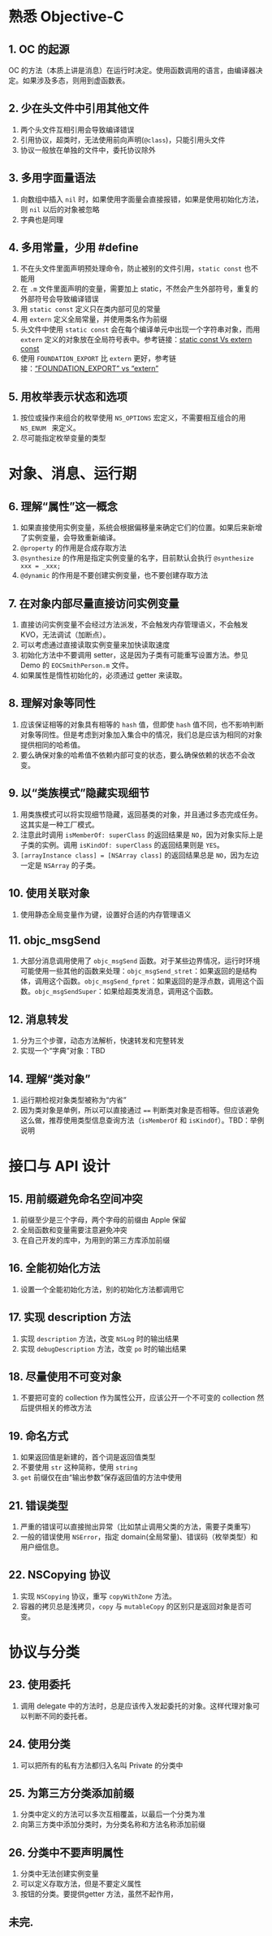 # 熟悉 Objective-C

## 1. OC 的起源

OC 的方法（本质上讲是消息）在运行时决定。使用函数调用的语言，由编译器决定。如果涉及多态，则用到虚函数表。

## 2. 少在头文件中引用其他文件

1. 两个头文件互相引用会导致编译错误
2. 引用协议，超类时，无法使用前向声明(`@class`)，只能引用头文件
3. 协议一般放在单独的文件中，委托协议除外

## 3. 多用字面量语法

1. 向数组中插入 `nil` 时，如果使用字面量会直接报错，如果是使用初始化方法，则 `nil` 以后的对象被忽略
2. 字典也是同理

## 4. 多用常量，少用 #define

1. 不在头文件里面声明预处理命令，防止被别的文件引用，`static const` 也不能用
2. 在 `.m` 文件里面声明的变量，需要加上 static，不然会产生外部符号，重复的外部符号会导致编译错误
3. 用 `static const` 定义只在类内部可见的常量
4. 用 `extern` 定义全局常量，并使用类名作为前缀
5. 头文件中使用 `static const` 会在每个编译单元中出现一个字符串对象，而用 `extern` 定义的对象放在全局符号表中。参考链接：[static const Vs extern const](http://stackoverflow.com/questions/23652665/static-const-vs-extern-const)
6. 使用 `FOUNDATION_EXPORT` 比 `extern` 更好，参考链接：[“FOUNDATION_EXPORT” vs “extern”](http://stackoverflow.com/questions/10953221/foundation-export-vs-extern)

## 5. 用枚举表示状态和选项

1. 按位或操作来组合的枚举使用 `NS_OPTIONS` 宏定义，不需要相互组合的用 `NS_ENUM ` 来定义。
2. 尽可能指定枚举变量的类型   

# 对象、消息、运行期

## 6. 理解“属性”这一概念

1. 如果直接使用实例变量，系统会根据偏移量来确定它们的位置。如果后来新增了实例变量，会导致重新编译。
2. `@property` 的作用是合成存取方法
3. `@synthesize` 的作用是指定实例变量的名字，目前默认会执行 `@synthesize xxx = _xxx;`
4. `@dynamic` 的作用是不要创建实例变量，也不要创建存取方法
          
## 7. 在对象内部尽量直接访问实例变量

1. 直接访问实例变量不会经过方法派发，不会触发内存管理语义，不会触发 KVO，无法调试（加断点）。
2. 可以考虑通过直接读取实例变量来加快读取速度
3. 初始化方法中不要调用 setter，这是因为子类有可能重写设置方法。参见 Demo 的 `EOCSmithPerson.m` 文件。
4. 如果属性是惰性初始化的，必须通过 getter 来读取。

## 8. 理解对象等同性

1. 应该保证相等的对象具有相等的 `hash` 值，但即使 `hash` 值不同，也不影响判断对象等同性。但是考虑到对象加入集合中的情况，我们总是应该为相同的对象提供相同的哈希值。
2. 要么确保对象的哈希值不依赖内部可变的状态，要么确保依赖的状态不会改变。

## 9. 以“类族模式”隐藏实现细节

1. 用类族模式可以将实现细节隐藏，返回基类的对象，并且通过多态完成任务。这其实是一种工厂模式。
2. 注意此时调用 `isMemberOf: superClass` 的返回结果是 `NO`，因为对象实际上是子类的实例。调用 `isKindOf: superClass` 的返回结果则是 `YES`。
3. `[arrayInstance class] = [NSArray class]` 的返回结果总是 `NO`，因为左边一定是 `NSArray` 的子类。

## 10. 使用关联对象

1. 使用静态全局变量作为键，设置好合适的内存管理语义

## 11. objc_msgSend

1. 大部分消息调用使用了 `objc_msgSend` 函数。对于某些边界情况，运行时环境可能使用一些其他的函数来处理：`objc_msgSend_stret`：如果返回的是结构体，调用这个函数。`objc_msgSend_fpret`：如果返回的是浮点数，调用这个函数。`objc_msgSendSuper`：如果给超类发消息，调用这个函数。

## 12. 消息转发

1. 分为三个步骤，动态方法解析，快速转发和完整转发
2. 实现一个“字典”对象：TBD

## 14. 理解“类对象”

1. 运行期检视对象类型被称为“内省”
2. 因为类对象是单例，所以可以直接通过 `==` 判断类对象是否相等。但应该避免这么做，推荐使用类型信息查询方法（`isMemberOf` 和 `isKindOf`）。TBD：举例说明

# 接口与 API 设计

## 15. 用前缀避免命名空间冲突

1. 前缀至少是三个字母，两个字母的前缀由 Apple 保留
2. 全局函数和变量需要注意避免冲突
3. 在自己开发的库中，为用到的第三方库添加前缀

## 16. 全能初始化方法

1. 设置一个全能初始化方法，别的初始化方法都调用它

## 17. 实现 description 方法

1. 实现 `description` 方法，改变 `NSLog` 时的输出结果
2. 实现 `debugDescription` 方法，改变 `po` 时的输出结果

## 18. 尽量使用不可变对象

1. 不要把可变的 collection 作为属性公开，应该公开一个不可变的 collection 然后提供相关的修改方法

## 19. 命名方式

1. 如果返回值是新建的，首个词是返回值类型
2. 不要使用 `str` 这种简称，使用 `string`
3. `get` 前缀仅在由“输出参数”保存返回值的方法中使用

## 21. 错误类型

1. 严重的错误可以直接抛出异常（比如禁止调用父类的方法，需要子类重写）
2. 一般的错误使用 `NSError`，指定 domain(全局常量)、错误码（枚举类型）和用户细信息。

## 22. NSCopying 协议

1. 实现 `NSCopying` 协议，重写 `copyWithZone` 方法。
2. 容器的拷贝总是浅拷贝，`copy` 与 `mutableCopy` 的区别只是返回对象是否可变。

# 协议与分类

## 23. 使用委托

1. 调用 delegate 中的方法时，总是应该传入发起委托的对象。这样代理对象可以判断不同的委托者。

## 24. 使用分类

1. 可以把所有的私有方法都归入名叫 Private 的分类中

## 25. 为第三方分类添加前缀

1. 分类中定义的方法可以多次互相覆盖，以最后一个分类为准
2. 向第三方类中添加分类时，为分类名称和方法名称添加前缀

## 26. 分类中不要声明属性

1. 分类中无法创建实例变量
2. 可以定义存取方法，但是不要定义属性
3. 按钮的分类。要提供getter 方法，虽然不起作用，

## 未完.
